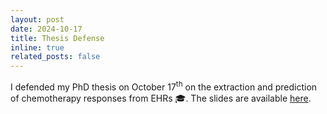 ```yaml
---
layout: post
date: 2024-10-17
title: Thesis Defense
inline: true
related_posts: false
---
```


I defended my PhD thesis on October 17<sup>th</sup> on the extraction and prediction of chemotherapy responses from EHRs :mortar_board:. The slides are available <a href="{% link /assets/pdf/talks/20241017_soutenance-expanded.pdf %}">here</a>.
